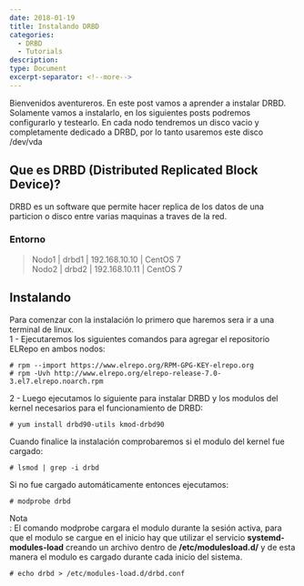 ```yaml
---
date: 2018-01-19
title: Instalando DRBD
categories:
  - DRBD
  - Tutorials
description:
type: Document
excerpt-separator: <!--more-->
---
```


Bienvenidos aventureros.
En este post vamos a aprender a instalar DRBD. Solamente vamos a instalarlo<!--more-->, en los siguientes posts podremos configurarlo y testearlo.
En cada nodo tendremos un disco vacio y completamente dedicado a DRBD, por lo tanto usaremos este disco /dev/vda
  
## Que es DRBD (Distributed Replicated Block Device)?

DRBD es un software que permite hacer replica de los datos de una particion o disco entre varias maquinas a traves de la red.
  
### Entorno

> Nodo1 | drbd1 | 192.168.10.10 | CentOS 7  
> Nodo2 | drbd2 | 192.168.10.11 | CentOS 7  
  
## Instalando
Para comenzar con la instalación lo primero que haremos sera ir a una terminal de linux.  
1 - Ejecutaremos los siguientes comandos para agregar el repositorio ELRepo en ambos nodos:
```
# rpm --import https://www.elrepo.org/RPM-GPG-KEY-elrepo.org  
# rpm -Uvh http://www.elrepo.org/elrepo-release-7.0-3.el7.elrepo.noarch.rpm
```  
  
2 - Luego ejecutamos lo siguiente para instalar DRBD y los modulos del kernel necesarios para el funcionamiento de DRBD:
```
# yum install drbd90-utils kmod-drbd90
```  
  
Cuando finalice la instalación comprobaremos si el modulo del kernel fue cargado:
```
# lsmod | grep -i drbd
```  
  
Si no fue cargado automáticamente entonces ejecutamos:
```
# modprobe drbd
```  
  
Nota  
: El comando modprobe cargara el modulo durante la sesión activa, para que el modulo se cargue en el inicio hay que utilizar el servicio **systemd-modules-load** creando un archivo dentro de **/etc/modulesload.d/** y de esta manera el modulo es cargado durante cada inicio del sistema.  
```
# echo drbd > /etc/modules-load.d/drbd.conf
```  
  
